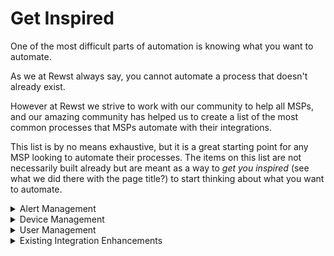 # Get Inspired

One of the most difficult parts of automation is knowing what you want to automate.

As we at Rewst always say, you cannot automate a process that doesn't already exist.

However at Rewst we strive to work with our community to help all MSPs, and our amazing community has helped us to create a list of the most common processes that MSPs automate with their integrations.

This list is by no means exhaustive, but it is a great starting point for any MSP looking to automate their processes. The items on this list are not necessarily built already but are meant as a way to _get you inspired_ (see what we did there with the page title?) to start thinking about what you want to automate.

<details>

<summary>Alert Management</summary>

* Interacting with alerts in a smart way (e.g. suppression, threading, etc.)
* Alerting when credentials are needed or when device type changes
* Alerting on new device creation and assigning SNMP credentials

</details>

<details>

<summary>Device Management</summary>

* Pulling device information (IP, hostname, serial, MAC address)
* Detecting mapping errors

</details>

<details>

<summary>User Management</summary>

* List Tenants
* Get Tenant

</details>

<details>

<summary>Existing Integration Enhancements</summary>

* Automatically creating tenant accounts when created in other systems (e.g. part of deployment with RMM)
* Improving the integration between IT Glue and Auvik
* Enhancing the ability to track billable items in PSA
* Integrating with custom company statuses and sites

</details>

